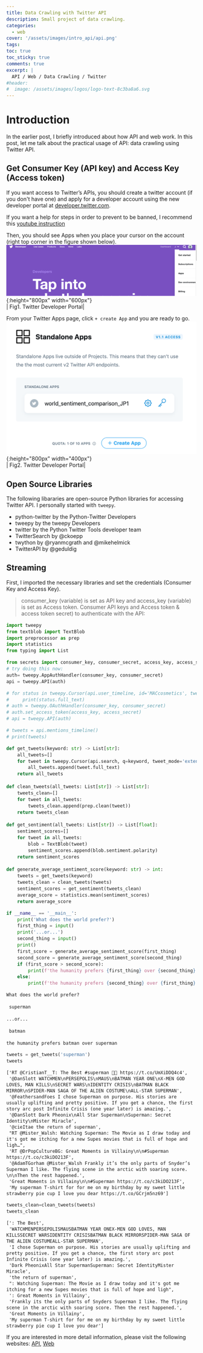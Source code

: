```yaml
---
title: Data Crawling with Twitter API
description: Small project of data crawling.
categories:
  - web
cover: '/assets/images/intro_api/api.png'
tags:
toc: true
toc_sticky: true
comments: true
excerpt: |
  API / Web / Data Crawling / Twitter
#header:
#  image: /assets/images/logos/logo-text-8c3ba8a6.svg
---
```

# Introduction
In the earlier post, I briefly introduced about how API and web work. In this post, let me talk about the practical usage of API: data crawling using Twitter API.

## Get Consumer Key (API key) and Access Key (Access token)

If you want access to Twitter’s APIs, you should create a twitter account (if you don't have one) and apply for a developer account using the new developer portal at [developer.twitter.com](https://developer.twitter.com/en).

If you want a help for steps in order to prevent to be banned, I recommend this [youtube instruction](https://www.youtube.com/watch?v=vlvtqp44xoQ)

Then, you should see Apps when you place your cursor on the account (right top corner in the figure shown below).
![tw_webpage](/assets/images/Data-Crawling-TwitterAPI/tw_webpage.png){:height="800px" width="600px"}  
| Fig1. Twitter Developer Portal|

From your Twitter Apps page, click `+ create App` and you are ready to go.
![tw_acc](/assets/images/Data-Crawling-TwitterAPI/tw_acc.png){:height="800px" width="400px"}  
| Fig2. Twitter Developer Portal|

## Open Source Libraries
The following libararies are open-source Python libraries for accessing Twitter API. I personally started with `tweepy`. 
- python-twitter by the Python-Twitter Developers
- tweepy by the tweepy Developers
- twitter by the Python Twitter Tools developer team
- TwitterSearch by @ckoepp
- twython by @ryanmcgrath and @mikehelmick
- TwitterAPI by @geduldig

## Streaming
First, I imported the necessary libraries and set the credentials (Consumer Key and Access Key).
> consumer_key (variable) is set as API key and access_key (variable) is set as Access token. Consumer API keys and Access token & access token secret) to authenticate with the API:

```python
import tweepy
from textblob import TextBlob
import preprocessor as prep
import statistics
from typing import List
```


```python
from secrets import consumer_key, consumer_secret, access_key, access_secret
# try doing this now:
auth= tweepy.AppAuthHandler(consumer_key, consumer_secret)
api = tweepy.API(auth)
```


```python
# for status in tweepy.Cursor(api.user_timeline, id='MACcosmetics', tweet_mode='extended').items():
#     print(status.full_text)
# auth = tweepy.OAuthHandler(consumer_key, consumer_secret)
# auth.set_access_token(access_key, access_secret)
# api = tweepy.API(auth)

```


```python
# tweets = api.mentions_timeline()
# print(tweets)
```


```python
def get_tweets(keyword: str) -> List[str]:
    all_tweets=[]
    for tweet in tweepy.Cursor(api.search, q=keyword, tweet_mode='extended', lang='en').items(10):
        all_tweets.append(tweet.full_text)
    return all_tweets

def clean_tweets(all_tweets: List[str]) -> List[str]:
    tweets_clean=[]
    for tweet in all_tweets:
        tweets_clean.append(prep.clean(tweet))
    return tweets_clean

def get_sentiment(all_tweets: List[str]) -> List[float]:
    sentiment_scores=[]
    for tweet in all_tweets:
        blob = TextBlob(tweet)
        sentiment_scores.append(blob.sentiment.polarity)
    return sentiment_scores

def generate_average_sentiment_score(keyword: str) -> int:
    tweets = get_tweets(keyword)
    tweets_clean = clean_tweets(tweets)
    sentiment_scores = get_sentiment(tweets_clean)
    average_score = statistics.mean(sentiment_scores)
    return average_score

```


```python
if __name__ == '__main__':
    print('What does the world prefer?')
    first_thing = input()
    print('...or...')
    second_thing = input()
    print()
    first_score = generate_average_sentiment_score(first_thing)
    second_score = generate_average_sentiment_score(second_thing)
    if (first_score > second_score):
        print(f'the humanity prefers {first_thing} over {second_thing}!')
    else:
        print(f'the humanity prefers {second_thing} over {first_thing}')

```

    What does the world prefer?

     superman

    ...or...

     batman

    the humanity prefers batman over superman



```python
tweets = get_tweets('superman')
tweets
```




    ['RT @CristianT__T: The Best #superman 🧤🧤 https://t.co/UmXiDDQ4c4',
     '@DanSlott WATCHMEN\nPERSEPOLIS\nMAUS\nBATMAN YEAR ONE\nX-MEN GOD LOVES, MAN KILLS\nSECRET WARS\nIDENTITY CRISIS\nBATMAN BLACK MIRROR\nSPIDER-MAN SAGA OF THE ALIEN COSTUME\nALL-STAR SUPERMAN',
     '@FeathersandFoes I chose Superman on purpose. His stories are usually uplifting and pretty positive. If you get a chance, the first story arc post Infinite Crisis (one year later) is amazing.',
     '@DanSlott Dark Pheonix\nAll Star Superman\nSuperman: Secret Identity\nMister Miracle',
     '@cieItae the return of superman',
     "RT @Mister_Walsh: Watching Superman: The Movie as I draw today and it's got me itching for a new Supes movies that is full of hope and ligh…",
     'RT @DrPopCultureBG: Great Moments in Villainy\n\n#Superman https://t.co/c3kiDO213F',
     '@AdamTGorham @Mister_Walsh Frankly it’s the only parts of Snyder’s Superman I like. The flying scene in the arctic with soaring score. \n\nThen the rest happened.',
     'Great Moments in Villainy\n\n#Superman https://t.co/c3kiDO213F',
     'My superman T-shirt for for me on my birthday by my sweet little strawberry pie cup I love you dear https://t.co/GCrjm5nz69']




```python
tweets_clean=clean_tweets(tweets)
tweets_clean
```




    [': The Best',
     'WATCHMENPERSEPOLISMAUSBATMAN YEAR ONEX-MEN GOD LOVES, MAN KILLSSECRET WARSIDENTITY CRISISBATMAN BLACK MIRRORSPIDER-MAN SAGA OF THE ALIEN COSTUMEALL-STAR SUPERMAN',
     'I chose Superman on purpose. His stories are usually uplifting and pretty positive. If you get a chance, the first story arc post Infinite Crisis (one year later) is amazing.',
     'Dark PheonixAll Star SupermanSuperman: Secret IdentityMister Miracle',
     'the return of superman',
     ": Watching Superman: The Movie as I draw today and it's got me itching for a new Supes movies that is full of hope and ligh",
     ': Great Moments in Villainy',
     'Frankly its the only parts of Snyders Superman I like. The flying scene in the arctic with soaring score. Then the rest happened.',
     'Great Moments in Villainy',
     'My superman T-shirt for for me on my birthday by my sweet little strawberry pie cup I love you dear']



If you are interested in more detail information, please visit the following websites: [API](https://www.altexsoft.com/blog/engineering/what-is-api-definition-types-specifications-documentation/), [Web](https://developer.mozilla.org/en-US/docs/Learn/Getting_started_with_the_web/How_the_Web_works)
